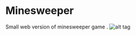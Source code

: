 Minesweeper
===========

Small web version of minesweeper game .
![alt tag](https://github.com/ivelius/Minesweeper/blob/master/images/Screenshoot.png?raw=true)
